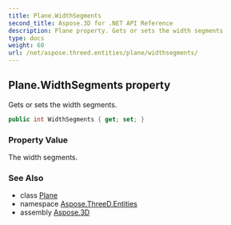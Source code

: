 ```yaml
---
title: Plane.WidthSegments
second_title: Aspose.3D for .NET API Reference
description: Plane property. Gets or sets the width segments
type: docs
weight: 60
url: /net/aspose.threed.entities/plane/widthsegments/
---
```

## Plane.WidthSegments property

Gets or sets the width segments.

```csharp
public int WidthSegments { get; set; }
```

### Property Value

The width segments.

### See Also

* class [Plane](../)
* namespace [Aspose.ThreeD.Entities](../../plane/)
* assembly [Aspose.3D](../../../)


